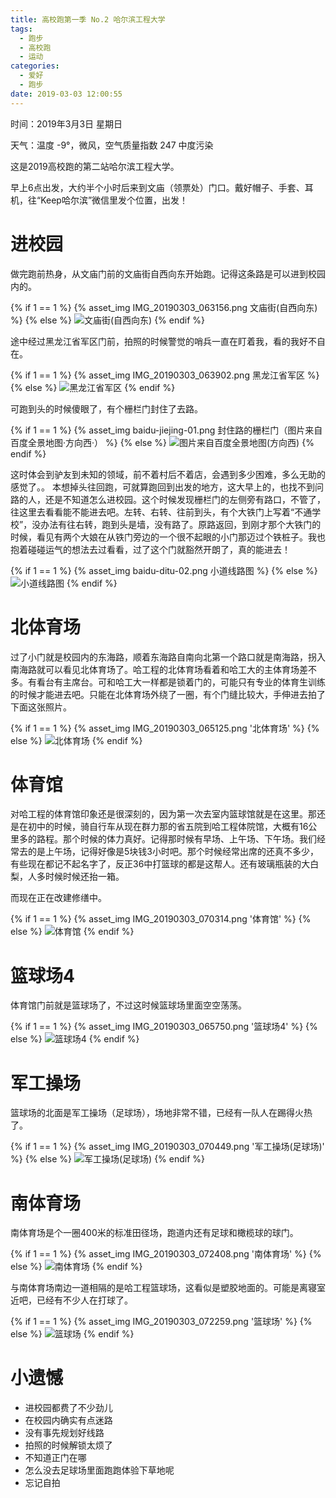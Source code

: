 ```yaml
---
title: 高校跑第一季 No.2 哈尔滨工程大学
tags:
  - 跑步
  - 高校跑
  - 运动
categories:
  - 爱好
  - 跑步
date: 2019-03-03 12:00:55
---
```


时间：2019年3月3日 星期日

天气：温度 -9°，微风，空气质量指数 247 中度污染

这是2019高校跑的第二站哈尔滨工程大学。

早上6点出发，大约半个小时后来到文庙（领票处）门口。戴好帽子、手套、耳机，往“Keep哈尔滨”微信里发个位置，出发！

# 进校园

做完跑前热身，从文庙门前的文庙街自西向东开始跑。记得这条路是可以进到校园内的。

{% if 1 == 1 %}
  {% asset_img IMG_20190303_063156.png 文庙街(自西向东) %}
{% else %}
  ![文庙街(自西向东)](./season-one-No.2-hrbeu/IMG_20190303_063156.png '文庙街(自西向东)')
{% endif %}

途中经过黑龙江省军区门前，拍照的时候警觉的哨兵一直在盯着我，看的我好不自在。

{% if 1 == 1 %} 
  {% asset_img IMG_20190303_063902.png 黑龙江省军区 %}
{% else %}
  ![黑龙江省军区](./season-one-No.2-hrbeu/IMG_20190303_063902.png '黑龙江省军区')
{% endif %}

可跑到头的时候傻眼了，有个栅栏门封住了去路。

{% if 1 == 1 %} 
  {% asset_img baidu-jiejing-01.png 封住路的栅栏门（图片来自百度全景地图·方向西·） %}
{% else %}
  ![图片来自百度全景地图(方向西)](./season-one-No.2-hrbeu/baidu-jiejing-01.png '封住路的栅栏门（图片来自百度全景地图·方向西·）')
{% endif %}

这时体会到驴友到未知的领域，前不着村后不着店，会遇到多少困难，多么无助的感觉了。。
本想掉头往回跑，可就算跑回到出发的地方，这大早上的，也找不到问路的人，还是不知道怎么进校园。这个时候发现栅栏门的左侧旁有路口，不管了，往这里去看看能不能进去吧。左转、右转、往前到头，有个大铁门上写着“不通学校”，没办法有往右转，跑到头是墙，没有路了。原路返回，到刚才那个大铁门的时候，看见有两个大娘在从铁门旁边的一个很不起眼的小门那迈过个铁桩子。我也抱着碰碰运气的想法去过看看，过了这个门就豁然开朗了，真的能进去！

{% if 1 == 1 %} 
  {% asset_img baidu-ditu-02.png 小道线路图 %}
{% else %}
  ![](./season-one-No.2-hrbeu/baidu-ditu-02.png '小道线路图')
{% endif %}

# 北体育场

过了小门就是校园内的东海路，顺着东海路自南向北第一个路口就是南海路，拐入南海路就可以看见北体育场了。哈工程的北体育场看着和哈工大的主体育场差不多。有看台有主席台。可和哈工大一样都是锁着门的，可能只有专业的体育生训练的时候才能进去吧。只能在北体育场外绕了一圈，有个门缝比较大，手伸进去拍了下面这张照片。

{% if 1 == 1 %}
  {% asset_img IMG_20190303_065125.png '北体育场' %}
{% else %}
  ![](./season-one-No.2-hrbeu/IMG_20190303_065125.png '北体育场')
{% endif %}

# 体育馆

对哈工程的体育馆印象还是很深刻的，因为第一次去室内篮球馆就是在这里。那还是在初中的时候，骑自行车从现在群力那的省五院到哈工程体院馆，大概有16公里多的路程。那个时候的体力真好。记得那时候有早场、上午场、下午场。我们经常去的是上午场，记得好像是5块钱3小时吧。那个时候经常出席的还真不多少，有些现在都记不起名字了，反正36中打篮球的都是这帮人。还有玻璃瓶装的大白梨，人多时候时候还抬一箱。

而现在正在改建修缮中。

{% if 1 == 1 %}
  {% asset_img IMG_20190303_070314.png '体育馆' %}
{% else %}
  ![](season-one-No.2-hrbeu/IMG_20190303_070314.png '体育馆')
{% endif %}

# 篮球场4
体育馆门前就是篮球场了，不过这时候篮球场里面空空荡荡。

{% if 1 == 1 %}
  {% asset_img IMG_20190303_065750.png '篮球场4' %}
{% else %}
  ![](season-one-No.2-hrbeu/IMG_20190303_065750.png '篮球场4')
{% endif %}

# 军工操场
篮球场的北面是军工操场（足球场），场地非常不错，已经有一队人在踢得火热了。

{% if 1 == 1 %}
  {% asset_img IMG_20190303_070449.png '军工操场(足球场)' %}
{% else %}
  ![](season-one-No.2-hrbeu/IMG_20190303_070449.png '军工操场(足球场)')
{% endif %}

# 南体育场

南体育场是个一圈400米的标准田径场，跑道内还有足球和橄榄球的球门。

{% if 1 == 1 %}
  {% asset_img IMG_20190303_072408.png '南体育场' %}
{% else %}
  ![](season-one-No.2-hrbeu/IMG_20190303_072408.png '南体育场')
{% endif %}

与南体育场南边一道相隔的是哈工程篮球场，这看似是塑胶地面的。可能是离寝室近吧，已经有不少人在打球了。

{% if 1 == 1 %}
  {% asset_img IMG_20190303_072259.png '篮球场' %}
{% else %}
  ![](season-one-No.2-hrbeu/IMG_20190303_072259.png '篮球场')
{% endif %}

# 小遗憾

- 进校园都费了不少劲儿
- 在校园内确实有点迷路
- 没有事先规划好线路
- 拍照的时候解锁太烦了
- 不知道正门在哪
- 怎么没去足球场里面跑跑体验下草地呢
- 忘记自拍

